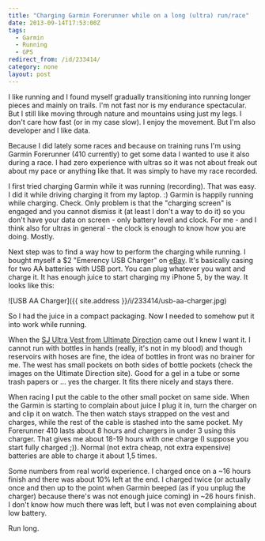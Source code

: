 ```yaml
---
title: "Charging Garmin Forerunner while on a long (ultra) run/race"
date: 2013-09-14T17:53:00Z
tags:
  - Garmin
  - Running
  - GPS
redirect_from: /id/233414/
category: none
layout: post
---
```

I like running and I found myself gradually transitioning into running longer pieces and mainly on trails. I'm not fast nor is my endurance spectacular. But I still like moving through nature and mountains using just my legs. I don't care how fast (or in my case slow). I enjoy the movement. But I'm also developer and I like data.

<!-- excerpt -->

Because I did lately some races and because on training runs I'm using Garmin Forerunner (410 currently) to get some data I wanted to use it also during a race. I had zero experience with ultras so it was not about freak out about my pace or anything like that. It was simply to have my race recorded.

I first tried charging Garmin while it was running (recording). That was easy. I did it while driving charging it from my laptop. :) Garmin is happily running while charging. Check. Only problem is that the "charging screen" is engaged and you cannot dismiss it (at least I don't a way to do it) so you don't have your data on screen - only battery level and clock. For me - and I think also for ultras in general - the clock is enough to know how you are doing. Mostly.

Next step was to find a way how to perform the charging while running. I bought myself a $2 "Emerency USB Charger" on [eBay][1]. It's basically casing for two AA batteries with USB port. You can plug whatever you want and charge it. It has enough juice to start charging my iPhone 5, by the way. It looks like this:

![USB AA Charger]({{ site.address }}/i/233414/usb-aa-charger.jpg)

So I had the juice in a compact packaging. Now I needed to somehow put it into work while running.

When the [SJ Ultra Vest from Ultimate Direction][2] came out I knew I want it. I cannot run with bottles in hands (really, it's not in my blood) and though reservoirs with hoses are fine, the idea of bottles in front was no brainer for me. The west has small pockets on both sides of bottle pockets (check the images on the Ultimate Direction site). Good for a gel in a tube or some trash papers or ... yes the charger. It fits there nicely and stays there.

When racing I put the cable to the other small pocket on same side. When the Garmin is starting to complain about juice I plug it in, turn the charger on and clip it on watch. The then watch stays strapped on the vest and charges, while the rest of the cable is stashed into the same pocket. My Forerunner 410 lasts about 8 hours and chargers in under 3 using this charger. That gives me about 18-19 hours with one charge (I suppose you start fully charged ;)). Normal (not extra cheap, not extra expensive) batteries are able to charge it about 1,5 times.

Some numbers from real world experience. I charged once on a ~16 hours finish and there was about 10% left at the end. I charged twice (or actually once and then up to the point when Garmin beeped (as if you unplug the charger) because there's was not enough juice coming) in ~26 hours finish. I don't know how much there was left, but I was not even complaining about low battery.

Run long.

[1]: http://www.ebay.com
[2]: http://www.ultimatedirection.com/p-601-sj-ultra-vest.aspx
